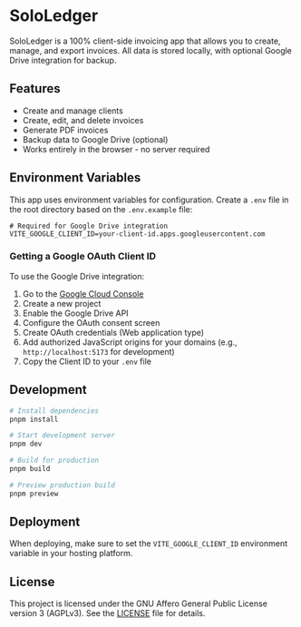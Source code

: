 # SoloLedger

SoloLedger is a 100% client-side invoicing app that allows you to create, manage, and export invoices. All data is stored locally, with optional Google Drive integration for backup.

## Features

- Create and manage clients
- Create, edit, and delete invoices
- Generate PDF invoices
- Backup data to Google Drive (optional)
- Works entirely in the browser - no server required

## Environment Variables

This app uses environment variables for configuration. Create a `.env` file in the root directory based on the `.env.example` file:

```
# Required for Google Drive integration
VITE_GOOGLE_CLIENT_ID=your-client-id.apps.googleusercontent.com
```

### Getting a Google OAuth Client ID

To use the Google Drive integration:

1. Go to the [Google Cloud Console](https://console.cloud.google.com/)
2. Create a new project
3. Enable the Google Drive API
4. Configure the OAuth consent screen
5. Create OAuth credentials (Web application type)
6. Add authorized JavaScript origins for your domains (e.g., `http://localhost:5173` for development)
7. Copy the Client ID to your `.env` file

## Development

```bash
# Install dependencies
pnpm install

# Start development server
pnpm dev

# Build for production
pnpm build

# Preview production build
pnpm preview
```

## Deployment

When deploying, make sure to set the `VITE_GOOGLE_CLIENT_ID` environment variable in your hosting platform.

## License

This project is licensed under the GNU Affero General Public License version 3 (AGPLv3). See the [LICENSE](LICENSE) file for details.
